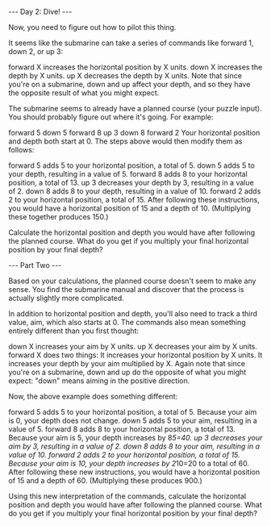 --- Day 2: Dive! ---

Now, you need to figure out how to pilot this thing.

It seems like the submarine can take a series of commands like forward 1, down 2, or up 3:

forward X increases the horizontal position by X units. down X increases the depth by X units. up X decreases the depth
by X units. Note that since you're on a submarine, down and up affect your depth, and so they have the opposite result
of what you might expect.

The submarine seems to already have a planned course (your puzzle input). You should probably figure out where it's
going. For example:

forward 5 down 5 forward 8 up 3 down 8 forward 2 Your horizontal position and depth both start at 0. The steps above
would then modify them as follows:

forward 5 adds 5 to your horizontal position, a total of 5. down 5 adds 5 to your depth, resulting in a value of 5.
forward 8 adds 8 to your horizontal position, a total of 13. up 3 decreases your depth by 3, resulting in a value of 2.
down 8 adds 8 to your depth, resulting in a value of 10. forward 2 adds 2 to your horizontal position, a total of 15.
After following these instructions, you would have a horizontal position of 15 and a depth of 10. (Multiplying these
together produces 150.)

Calculate the horizontal position and depth you would have after following the planned course. What do you get if you
multiply your final horizontal position by your final depth?

--- Part Two ---

Based on your calculations, the planned course doesn't seem to make any sense. You find the submarine manual and
discover that the process is actually slightly more complicated.

In addition to horizontal position and depth, you'll also need to track a third value, aim, which also starts at 0. The
commands also mean something entirely different than you first thought:

down X increases your aim by X units. up X decreases your aim by X units. forward X does two things:
It increases your horizontal position by X units. It increases your depth by your aim multiplied by X. Again note that
since you're on a submarine, down and up do the opposite of what you might expect: "down" means aiming in the positive
direction.

Now, the above example does something different:

forward 5 adds 5 to your horizontal position, a total of 5. Because your aim is 0, your depth does not change. down 5
adds 5 to your aim, resulting in a value of 5. forward 8 adds 8 to your horizontal position, a total of 13. Because your
aim is 5, your depth increases by 8*5=40. up 3 decreases your aim by 3, resulting in a value of 2. down 8 adds 8 to your
aim, resulting in a value of 10. forward 2 adds 2 to your horizontal position, a total of 15. Because your aim is 10,
your depth increases by 2*10=20 to a total of 60. After following these new instructions, you would have a horizontal
position of 15 and a depth of 60. (Multiplying these produces 900.)

Using this new interpretation of the commands, calculate the horizontal position and depth you would have after
following the planned course. What do you get if you multiply your final horizontal position by your final depth?
